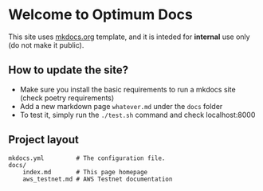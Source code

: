 # Welcome to Optimum Docs

This site uses [mkdocs.org](https://www.mkdocs.org) template, and it is inteded for **internal**  use only (do not make it public). 

## How to update the site?

* Make sure you install the basic requirements to run a mkdocs site (check poetry requirements)
* Add a new markdown page `whatever.md` under the `docs` folder
* To test it, simply run the `./test.sh` command and check localhost:8000

## Project layout

    mkdocs.yml         # The configuration file.
    docs/
        index.md       # This page homepage
        aws_testnet.md # AWS Testnet documentation 
